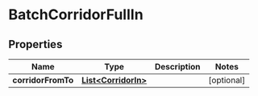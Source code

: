 
# BatchCorridorFullIn

## Properties
Name | Type | Description | Notes
------------ | ------------- | ------------- | -------------
**corridorFromTo** | [**List&lt;CorridorIn&gt;**](CorridorIn.md) |  |  [optional]



